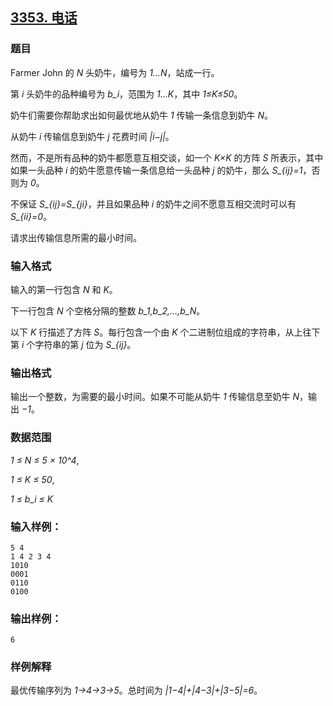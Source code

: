 ## [3353. 电话](https://www.acwing.com/problem/content/3356/)

### 题目

Farmer John 的 *N* 头奶牛，编号为 *1…N*，站成一行。

第 *i* 头奶牛的品种编号为 *b_i*，范围为 *1…K*，其中 *1≤K≤50*。

奶牛们需要你帮助求出如何最优地从奶牛 *1* 传输一条信息到奶牛 *N*。

从奶牛 *i* 传输信息到奶牛 *j* 花费时间 *|i−j|*。

然而，不是所有品种的奶牛都愿意互相交谈，如一个 *K×K* 的方阵 *S* 所表示，其中如果一头品种 *i* 的奶牛愿意传输一条信息给一头品种 *j* 的奶牛，那么 *S_{ij}=1*，否则为 *0*。

不保证 *S_{ij}=S_{ji}*，并且如果品种 *i* 的奶牛之间不愿意互相交流时可以有 *S_{ii}=0*。

请求出传输信息所需的最小时间。

### 输入格式

输入的第一行包含 *N* 和 *K*。

下一行包含 *N* 个空格分隔的整数 *b_1,b_2,…,b_N*。

以下 *K* 行描述了方阵 *S*。每行包含一个由 *K* 个二进制位组成的字符串，从上往下第 *i* 个字符串的第 *j* 位为 *S_{ij}*。

### 输出格式

输出一个整数，为需要的最小时间。如果不可能从奶牛 *1* 传输信息至奶牛 *N*，输出 *−1*。

### 数据范围

*1 ≤ N ≤ 5 × 10^4*,

*1 ≤ K ≤ 50*,

*1 ≤ b_i ≤ K*

### 输入样例：

```
5 4
1 4 2 3 4
1010
0001
0110
0100
```

### 输出样例：

```
6
```

### 样例解释

最优传输序列为 *1→4→3→5*。总时间为 *|1−4|+|4−3|+|3−5|=6*。
